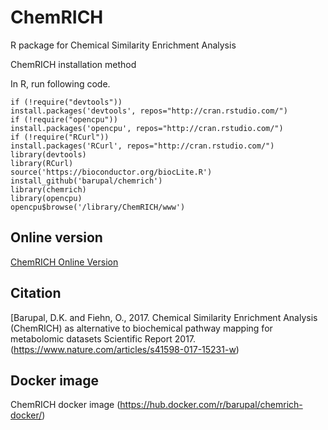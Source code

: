 # ChemRICH
R package for Chemical Similarity Enrichment Analysis

ChemRICH installation method

In R, run following code.
```
if (!require("devtools"))
install.packages('devtools', repos="http://cran.rstudio.com/")
if (!require("opencpu"))
install.packages('opencpu', repos="http://cran.rstudio.com/")
if (!require("RCurl"))
install.packages('RCurl', repos="http://cran.rstudio.com/")
library(devtools)
library(RCurl)
source('https://bioconductor.org/biocLite.R')
install_github('barupal/chemrich')
library(chemrich)
library(opencpu)
opencpu$browse('/library/ChemRICH/www')
```
## Online version 

 [ChemRICH Online Version](http://chemrich.fiehnlab.ucdavis.edu)

## Citation

[Barupal, D.K. and Fiehn, O., 2017. Chemical Similarity Enrichment Analysis (ChemRICH) as alternative to biochemical pathway mapping for metabolomic datasets Scientific Report 2017. (https://www.nature.com/articles/s41598-017-15231-w)

## Docker image 

ChemRICH docker image (https://hub.docker.com/r/barupal/chemrich-docker/)
